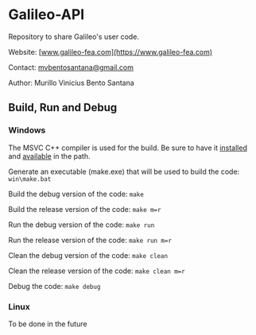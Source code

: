# Galileo-API

Repository to share Galileo's user code.

Website: [www.galileo-fea.com](https://www.galileo-fea.com)

Contact: [mvbentosantana@gmail.com](mailto:mvbentosantana@gmail.com)

Author: Murillo Vinicius Bento Santana

## Build, Run and Debug

### Windows

The MSVC C++ compiler is used for the build. Be sure to have it [installed](https://visualstudio.microsoft.com/vs/community/) and [available](https://learn.microsoft.com/en-us/visualstudio/ide/reference/command-prompt-powershell?view=vs-2022) in the path.

Generate an executable (make.exe) that will be used to build the code: `win\make.bat`

Build the debug version of the code: `make`

Build the release version of the code: `make m=r`

Run the debug version of the code: `make run`

Run the release version of the code: `make run m=r`

Clean the debug version of the code: `make clean`

Clean the release version of the code: `make clean m=r`

Debug the code: `make debug`

### Linux

To be done in the future
